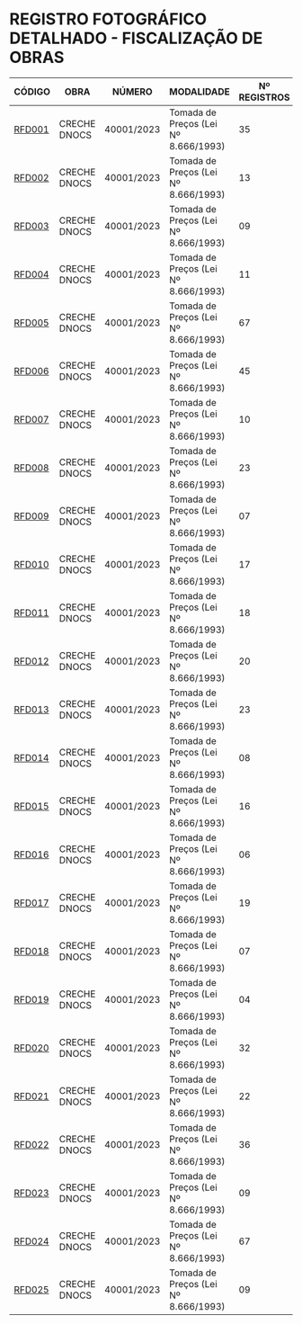 # REGISTRO FOTOGRÁFICO DETALHADO - FISCALIZAÇÃO DE OBRAS

| CÓDIGO | OBRA | NÚMERO | MODALIDADE | Nº REGISTROS | DATA |
|---|---|---|---|---|---|
| [RFD001](./rfd001-creche-dnocs-27-03-25/) | CRECHE DNOCS | 40001/2023 | Tomada de Preços (Lei Nº 8.666/1993) | 35 | 27/03/25 |
| [RFD002](./rfd002-creche-dnocs-14-04-25/) | CRECHE DNOCS | 40001/2023 | Tomada de Preços (Lei Nº 8.666/1993) | 13 | 14/04/25 |
| [RFD003](./rfd003-creche-dnocs-22-04-25/) | CRECHE DNOCS | 40001/2023 | Tomada de Preços (Lei Nº 8.666/1993) | 09 | 22/04/25 |
| [RFD004](./rfd004-creche-dnocs-25-04-25/) | CRECHE DNOCS | 40001/2023 | Tomada de Preços (Lei Nº 8.666/1993) | 11 | 25/04/25 |
| [RFD005](./rfd005-creche-dnocs-28-04-25/) | CRECHE DNOCS | 40001/2023 | Tomada de Preços (Lei Nº 8.666/1993) | 67 | 28/04/25 |
| [RFD006](./rfd006-creche-dnocs-30-04-25/) | CRECHE DNOCS | 40001/2023 | Tomada de Preços (Lei Nº 8.666/1993) | 45 | 30/04/25 |
| [RFD007](./rfd007-creche-dnocs-05-05-25/) | CRECHE DNOCS | 40001/2023 | Tomada de Preços (Lei Nº 8.666/1993) | 10 | 05/05/25 |
| [RFD008](./rfd008-creche-dnocs-09-05-25/) | CRECHE DNOCS | 40001/2023 | Tomada de Preços (Lei Nº 8.666/1993) | 23 | 09/05/25 |
| [RFD009](./rfd009-creche-dnocs-12-05-25/) | CRECHE DNOCS | 40001/2023 | Tomada de Preços (Lei Nº 8.666/1993) | 07 | 12/05/25 |
| [RFD010](./rfd010-creche-dnocs-16-05-25/) | CRECHE DNOCS | 40001/2023 | Tomada de Preços (Lei Nº 8.666/1993) | 17 | 16/05/25 |
| [RFD011](./rfd011-creche-dnocs-19-05-25/) | CRECHE DNOCS | 40001/2023 | Tomada de Preços (Lei Nº 8.666/1993) | 18 | 19/05/25 |
| [RFD012](./rfd012-creche-dnocs-21-05-25/) | CRECHE DNOCS | 40001/2023 | Tomada de Preços (Lei Nº 8.666/1993) | 20 | 21/05/25 |
| [RFD013](./rfd013-creche-dnocs-26-05-25/) | CRECHE DNOCS | 40001/2023 | Tomada de Preços (Lei Nº 8.666/1993) | 23 | 26/05/25 |
| [RFD014](./rfd014-creche-dnocs-29-05-25/) | CRECHE DNOCS | 40001/2023 | Tomada de Preços (Lei Nº 8.666/1993) | 08 | 29/05/25 |
| [RFD015](./rfd015-creche-dnocs-02-06-25/) | CRECHE DNOCS | 40001/2023 | Tomada de Preços (Lei Nº 8.666/1993) | 16 | 02/06/25 |
| [RFD016](./rfd016-creche-dnocs-06-06-25/) | CRECHE DNOCS | 40001/2023 | Tomada de Preços (Lei Nº 8.666/1993) | 06 | 06/06/25 |
| [RFD017](./rfd017-creche-dnocs-09-06-25/) | CRECHE DNOCS | 40001/2023 | Tomada de Preços (Lei Nº 8.666/1993) | 19 | 09/06/25 |
| [RFD018](./rfd018-creche-dnocs-10-06-25/) | CRECHE DNOCS | 40001/2023 | Tomada de Preços (Lei Nº 8.666/1993) | 07 | 10/06/25 |
| [RFD019](./rfd019-creche-dnocs-16-06-25/) | CRECHE DNOCS | 40001/2023 | Tomada de Preços (Lei Nº 8.666/1993) | 04 | 16/06/25 |
| [RFD020](./rfd020-creche-dnocs-03-07-25/) | CRECHE DNOCS | 40001/2023 | Tomada de Preços (Lei Nº 8.666/1993) | 32 | 03/07/25 |
| [RFD021](./rfd021-creche-dnocs-11-07-25/) | CRECHE DNOCS | 40001/2023 | Tomada de Preços (Lei Nº 8.666/1993) | 22 | 11/07/25 |
| [RFD022](./rfd022-creche-dnocs-18-07-25/) | CRECHE DNOCS | 40001/2023 | Tomada de Preços (Lei Nº 8.666/1993) | 36 | 18/07/25 |
| [RFD023](./rfd023-creche-dnocs-21-07-25/) | CRECHE DNOCS | 40001/2023 | Tomada de Preços (Lei Nº 8.666/1993) | 09 | 21/07/25 |
| [RFD024](./rfd024-creche-dnocs-31-07-25/) | CRECHE DNOCS | 40001/2023 | Tomada de Preços (Lei Nº 8.666/1993) | 67 | 31/07/25 |
| [RFD025](./rfd025-creche-dnocs-06-08-25/) | CRECHE DNOCS | 40001/2023 | Tomada de Preços (Lei Nº 8.666/1993) | 09 | 06/08/25 |